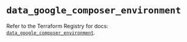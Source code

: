 # `data_google_composer_environment`

Refer to the Terraform Registry for docs: [`data_google_composer_environment`](https://registry.terraform.io/providers/hashicorp/google/5.32.0/docs/data-sources/composer_environment).
